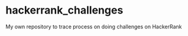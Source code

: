 hackerrank_challenges
=====================

My own repository to trace process on doing challenges on HackerRank
